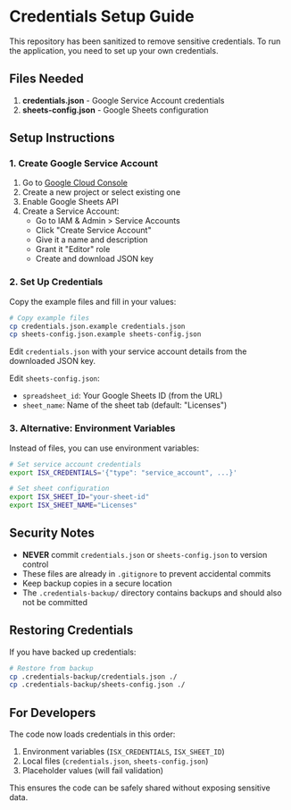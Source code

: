 # Credentials Setup Guide

This repository has been sanitized to remove sensitive credentials. To run the application, you need to set up your own credentials.

## Files Needed

1. **credentials.json** - Google Service Account credentials
2. **sheets-config.json** - Google Sheets configuration

## Setup Instructions

### 1. Create Google Service Account

1. Go to [Google Cloud Console](https://console.cloud.google.com/)
2. Create a new project or select existing one
3. Enable Google Sheets API
4. Create a Service Account:
   - Go to IAM & Admin > Service Accounts
   - Click "Create Service Account"
   - Give it a name and description
   - Grant it "Editor" role
   - Create and download JSON key

### 2. Set Up Credentials

Copy the example files and fill in your values:

```bash
# Copy example files
cp credentials.json.example credentials.json
cp sheets-config.json.example sheets-config.json
```

Edit `credentials.json` with your service account details from the downloaded JSON key.

Edit `sheets-config.json`:
- `spreadsheet_id`: Your Google Sheets ID (from the URL)
- `sheet_name`: Name of the sheet tab (default: "Licenses")

### 3. Alternative: Environment Variables

Instead of files, you can use environment variables:

```bash
# Set service account credentials
export ISX_CREDENTIALS='{"type": "service_account", ...}'

# Set sheet configuration
export ISX_SHEET_ID="your-sheet-id"
export ISX_SHEET_NAME="Licenses"
```

## Security Notes

- **NEVER** commit `credentials.json` or `sheets-config.json` to version control
- These files are already in `.gitignore` to prevent accidental commits
- Keep backup copies in a secure location
- The `.credentials-backup/` directory contains backups and should also not be committed

## Restoring Credentials

If you have backed up credentials:

```bash
# Restore from backup
cp .credentials-backup/credentials.json ./
cp .credentials-backup/sheets-config.json ./
```

## For Developers

The code now loads credentials in this order:
1. Environment variables (`ISX_CREDENTIALS`, `ISX_SHEET_ID`)
2. Local files (`credentials.json`, `sheets-config.json`)
3. Placeholder values (will fail validation)

This ensures the code can be safely shared without exposing sensitive data.